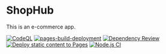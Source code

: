 # ShopHub
This is an e-commerce app.

[![CodeQL](https://github.com/gabriel-rodriguezcastellini/ecommerce/actions/workflows/github-code-scanning/codeql/badge.svg)](https://github.com/gabriel-rodriguezcastellini/ecommerce/actions/workflows/github-code-scanning/codeql)
[![pages-build-deployment](https://github.com/gabriel-rodriguezcastellini/ecommerce/actions/workflows/pages/pages-build-deployment/badge.svg)](https://github.com/gabriel-rodriguezcastellini/ecommerce/actions/workflows/pages/pages-build-deployment)
[![Dependency Review](https://github.com/gabriel-rodriguezcastellini/ecommerce/actions/workflows/dependency-review.yml/badge.svg)](https://github.com/gabriel-rodriguezcastellini/ecommerce/actions/workflows/dependency-review.yml)
[![Deploy static content to Pages](https://github.com/gabriel-rodriguezcastellini/ecommerce/actions/workflows/Deploy.yml/badge.svg)](https://github.com/gabriel-rodriguezcastellini/ecommerce/actions/workflows/Deploy.yml)
[![Node.js CI](https://github.com/gabriel-rodriguezcastellini/ecommerce/actions/workflows/node.js.yml/badge.svg)](https://github.com/gabriel-rodriguezcastellini/ecommerce/actions/workflows/node.js.yml)
